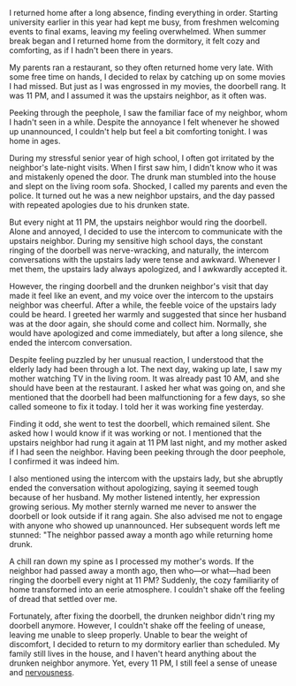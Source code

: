 I returned home after a long absence, finding everything in order. Starting university earlier in this year had kept me busy, from freshmen welcoming events to final exams, leaving my feeling overwhelmed. When summer break began and I returned home from the dormitory, it felt cozy and comforting, as if I hadn't been there in years.

My parents ran a restaurant, so they often returned home very late. With some free time on hands, I decided to relax by catching up on some movies I had missed. But just as I was engrossed in my movies, the doorbell rang. It was 11 PM, and I assumed it was the upstairs neighbor, as it often was.

Peeking through the peephole, I saw the familiar face of my neighbor, whom I hadn't seen in a while. Despite the annoyance I felt whenever he showed up unannounced, I couldn't help but feel a bit comforting tonight. I was home in ages.

During my stressful senior year of high school, I often got irritated by the neighbor's late-night visits. When I first saw him, I didn't know who it was and mistakenly opened the door. The drunk man stumbled into the house and slept on the living room sofa. Shocked, I called my parents and even the police. It turned out he was a new neighbor upstairs, and the day passed with repeated apologies due to his drunken state.

But every night at 11 PM, the upstairs neighbor would ring the doorbell. Alone and annoyed, I decided to use the intercom to communicate with the upstairs neighbor. During my sensitive high school days, the constant ringing of the doorbell was nerve-wracking, and naturally, the intercom conversations with the upstairs lady were tense and awkward. Whenever I met them, the upstairs lady always apologized, and I awkwardly accepted it.

However, the ringing doorbell and the drunken neighbor's visit that day made it feel like an event, and my voice over the intercom to the upstairs neighbor was cheerful. After a while, the feeble voice of the upstairs lady could be heard. I greeted her warmly and suggested that since her husband was at the door again, she should come and collect him. Normally, she would have apologized and come immediately, but after a long silence, she ended the intercom conversation.

Despite feeling puzzled by her unusual reaction, I understood that the elderly lady had been through a lot. The next day, waking up late, I saw my mother watching TV in the living room. It was already past 10 AM, and she should have been at the restaurant. I asked her what was going on, and she mentioned that the doorbell had been malfunctioning for a few days, so she called someone to fix it today. I told her it was working fine yesterday.

Finding it odd, she went to test the doorbell, which remained silent. She asked how I would know if it was working or not. I mentioned that the upstairs neighbor had rung it again at 11 PM last night, and my mother asked if I had seen the neighbor. Having been peeking through the door peephole, I confirmed it was indeed him.

I also mentioned using the intercom with the upstairs lady, but she abruptly ended the conversation without apologizing, saying it seemed tough because of her husband. My mother listened intently, her expression growing serious. My mother sternly warned me never to answer the doorbell or look outside if it rang again. She also advised me not to engage with anyone who showed up unannounced. Her subsequent words left me stunned: "The neighbor passed away a month ago while returning home drunk.

A chill ran down my spine as I processed my mother's words. If the neighbor had passed away a month ago, then who—or what—had been ringing the doorbell every night at 11 PM? Suddenly, the cozy familiarity of home transformed into an eerie atmosphere. I couldn't shake off the feeling of dread that settled over me.

Fortunately, after fixing the doorbell, the drunken neighbor didn't ring my doorbell anymore. However, I couldn't shake off the feeling of unease, leaving me unable to sleep properly. Unable to bear the weight of discomfort, I decided to return to my dormitory earlier than scheduled. My family still lives in the house, and I haven't heard anything about the drunken neighbor anymore. Yet, every 11 PM, I still feel a sense of unease and [nervousness](https://youtu.be/3eKetgaDhJU).